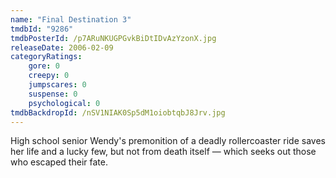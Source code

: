 ```yaml
---
name: "Final Destination 3"
tmdbId: "9286"
tmdbPosterId: /p7ARuNKUGPGvkBiDtIDvAzYzonX.jpg
releaseDate: 2006-02-09
categoryRatings:
    gore: 0
    creepy: 0
    jumpscares: 0
    suspense: 0
    psychological: 0
tmdbBackdropId: /nSV1NIAK0Sp5dM1oiobtqbJ8Jrv.jpg
---
```

High school senior Wendy's premonition of a deadly rollercoaster ride saves her life and a lucky few, but not from death itself — which seeks out those who escaped their fate.

